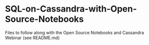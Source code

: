 # SQL-on-Cassandra-with-Open-Source-Notebooks
Files to follow along with the Open Source Notebooks and Cassandra Webinar (see README.md)
